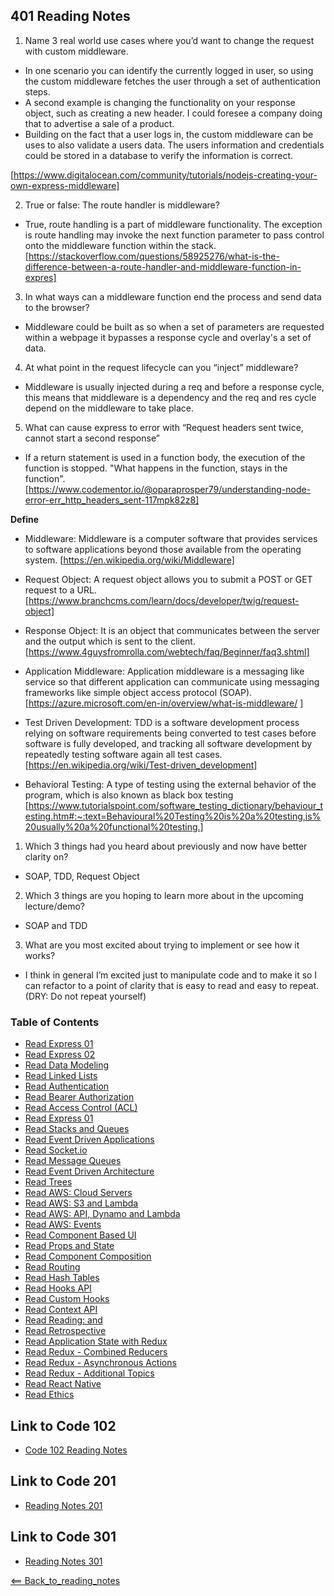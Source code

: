 ## 401 Reading Notes
1. Name 3 real world use cases where you’d want to change the request with custom middleware.
 - In one scenario you can identify the currently logged in user, so using the custom middleware fetches the user through a set of authentication steps.
 - A second example is changing the functionality on your response object, such as creating a new header. I could foresee a company doing that to advertise a sale of a product.
- Building on the fact that a user logs in, the custom middleware can be uses to also validate a users data. The users information and credentials could be stored in a database to verify the information is correct.

[https://www.digitalocean.com/community/tutorials/nodejs-creating-your-own-express-middleware]


2. True or false: The route handler is middleware?
- True, route handling is a part of middleware functionality. The exception is route handling may invoke the next function parameter to pass control onto the middleware function within the stack. [https://stackoverflow.com/questions/58925276/what-is-the-difference-between-a-route-handler-and-middleware-function-in-expres]

3. In what ways can a middleware function end the process and send data to the browser?
- Middleware could be built as so when a set of parameters are requested within a webpage it bypasses a response cycle and overlay's a set of data. 

4. At what point in the request lifecycle can you “inject” middleware?
- Middleware is usually injected during a req and before a response cycle, this means that middleware is a dependency and the req and res cycle depend on the middleware to take place.

5. What can cause express to error with “Request headers sent twice, cannot start a second response”
- If a return statement is used in a function body, the execution of the function is stopped. "What happens in the function, stays in the function". [https://www.codementor.io/@oparaprosper79/understanding-node-error-err_http_headers_sent-117mpk82z8]

**Define**
- Middleware: Middleware is a computer software that provides services to software applications beyond those available from the operating system. [https://en.wikipedia.org/wiki/Middleware]

- Request Object: A request object allows you to submit a POST or GET request to a URL. [https://www.branchcms.com/learn/docs/developer/twig/request-object]

- Response Object: It is an object that communicates between the server and the output which is sent to the client. [https://www.4guysfromrolla.com/webtech/faq/Beginner/faq3.shtml]

- Application Middleware: Application middleware is a messaging like service so that different application can communicate using messaging frameworks like simple object access protocol (SOAP). [https://azure.microsoft.com/en-in/overview/what-is-middleware/
]
- Test Driven Development: TDD is a software development process relying on software requirements being converted to test cases before software is fully developed, and tracking all software development by repeatedly testing software again all test cases. [https://en.wikipedia.org/wiki/Test-driven_development]

- Behavioral Testing: A type of testing using the external behavior of the program, which is also known as black box testing
[https://www.tutorialspoint.com/software_testing_dictionary/behaviour_testing.htm#:~:text=Behavioural%20Testing%20is%20a%20testing,is%20usually%20a%20functional%20testing.]

1. Which 3 things had you heard about previously and now have better clarity on?
- SOAP, TDD, Request Object
2. Which 3 things are you hoping to learn more about in the upcoming lecture/demo?
- SOAP and TDD
3. What are you most excited about trying to implement or see how it works?
- I think in general I’m excited just to manipulate code and to make it so I can refactor to a point of clarity that is easy to read and easy to repeat. (DRY: Do not repeat yourself)


### Table of Contents
- [Read Express 01](01_Reading.md)
- [Read Express 02](02_Reading.md)
- [Read Data Modeling](04_Reading.md)
- [Read Linked Lists](05_Reading.md)
- [Read Authentication](06_Reading.md)
- [Read Bearer Authorization](07_Reading.md)
- [Read Access Control (ACL)](08_Reading.md)
- [Read Express 01](09_Reading.md)
- [Read Stacks and Queues](10_Reading.md)
- [Read Event Driven Applications](11_Reading.md)
- [Read Socket.io](12_Reading.md)
- [Read Message Queues](13_Reading.md)
- [Read Event Driven Architecture](14_Reading.md)
- [Read Trees](15_Reading.md)
- [Read AWS: Cloud Servers](16_Reading.md)
- [Read AWS: S3 and Lambda](17_Reading.md)
- [Read AWS: API, Dynamo and Lambda](18_Reading.md)
- [Read AWS: Events](19_Reading.md)
- [Read Component Based UI](26_Reading.md)
- [Read Props and State](27_Reading.md)
- [Read Component Composition](28_Reading.md)
- [Read Routing](29_Reading.md)
- [Read Hash Tables](30_Reading.md)
- [Read Hooks API](31_Reading.md)
- [Read Custom Hooks](32_Reading.md)
- [Read Context API](33_Reading.md)
- [Read Reading: <Login /> and <Auth />](34_Reading.md)
- [Read Retrospective](35_Reading.md)
- [Read Application State with Redux](36_Reading.md)
- [Read Redux - Combined Reducers](37_Reading.md)
- [Read Redux - Asynchronous Actions](38_Reading.md)
- [Read Redux - Additional Topics](39_Reading.md)
- [Read React Native](41_Reading.md)
- [Read Ethics](42_Reading.md)

## Link to Code 102
- [Code 102 Reading Notes](https://jtaisey389.github.io/reading-notes/)

## Link to Code 201
- [Reading Notes 201](https://jtaisey389.github.io/reading-notes201.md/)

## Link to Code 301
- [Reading Notes 301](jtaisey389.github.io/reading-notes301.md/)

[<== Back_to_reading_notes](jtaisey389.github.io/401_readingnotes.md/)